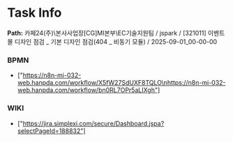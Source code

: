 # Task Info

**Path:** 카페24(주)\본사사업장\[CG]MI본부\EC기술지원팀 / jspark / [321011] 이벤트 몰 디자인 점검 _ 기본 디자인 점검(404 _ 비동기 모듈) / 2025-09-01_00-00-00

### BPMN
- ["https://n8n-mi-032-web.hanpda.com/workflow/X5fW27SdUXF8TQLO\nhttps://n8n-mi-032-web.hanpda.com/workflow/bn0RL7OPr5aLIXgh"]

### WIKI
- ["https://jira.simplexi.com/secure/Dashboard.jspa?selectPageId=188832"]

